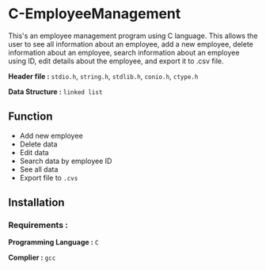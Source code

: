 # C-EmployeeManagement
This's an employee management program using C language. This allows the user to see all information about an employee, add a new employee, delete information about an employee, search information about an employee using ID, edit details about the employee, and export it to .csv file.

**Header file :** `stdio.h`,  `string.h`,  `stdlib.h`, `conio.h`, `ctype.h`

**Data Structure :** `linked list`

## Function
   - Add new employee
   - Delete data
   - Edit data
   - Search data by employee ID
   - See all data
   - Export file to `.cvs`

## Installation

### Requirements :
**Programming Language :** `C`

**Complier :** `gcc`
